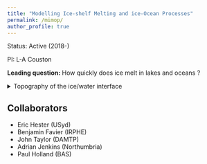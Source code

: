 ```yaml
---
title: "Modelling Ice-shelf Melting and ice-Ocean Processes"
permalink: /mimop/
author_profile: true
---
```


Status: Active (2018-)

PI: L-A Couston

**Leading question:** How quickly does ice melt in lakes and oceans ?

<details>
<summary>Topography of the ice/water interface</summary>
 
* Is the ice/water interface naturally smooth or rough ?
* How does interface topography change ice melting ?
 
</details>

## Collaborators
- Eric Hester (USyd)
- Benjamin Favier (IRPHE)
- John Taylor (DAMTP)
- Adrian Jenkins (Northumbria)
- Paul Holland (BAS)
